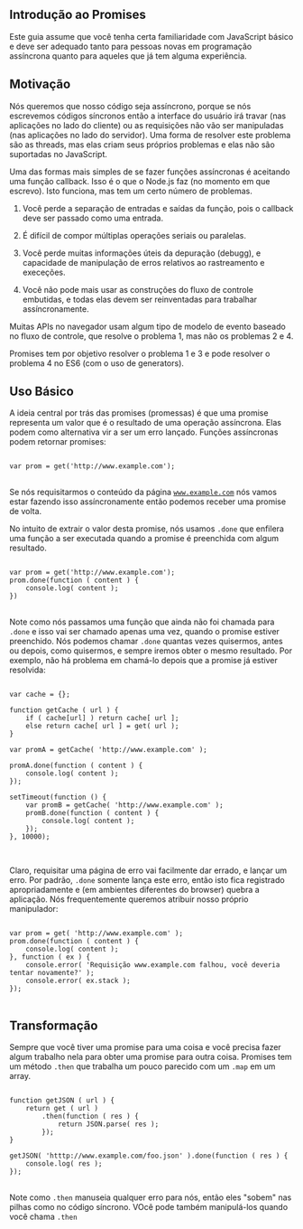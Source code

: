 ## Introdução ao Promises

Este guia assume que você tenha certa familiaridade com JavaScript básico e deve ser adequado tanto para pessoas novas em programação assíncrona quanto para aqueles que já tem alguma experiência.

## Motivação

Nós queremos que nosso código seja assíncrono, porque se nós escrevemos códigos síncronos então a interface do usuário irá travar (nas aplicações no lado do cliente) ou as requisições não vão ser manipuladas (nas aplicações no lado do servidor). Uma forma de resolver este problema são as threads, mas elas criam seus próprios problemas e elas não são suportadas no JavaScript.

Uma das formas mais simples de se fazer funções assíncronas é aceitando uma função callback. Isso é o que o Node.js faz (no momento em que escrevo). Isto funciona, mas tem um certo número de problemas.

1. Você perde a separação de entradas e saídas da função, pois o callback deve ser passado como uma entrada.

2. É difícil de compor múltiplas operações seriais ou paralelas.

3. Você perde muitas informações úteis da depuração (debugg), e capacidade de manipulação de erros relativos ao rastreamento e execeções.

4. Você não pode mais usar as construções do fluxo de controle embutidas, e todas elas devem ser reinventadas para trabalhar assíncronamente.

Muitas APIs no navegador usam algum tipo de modelo de evento baseado no fluxo de controle, que resolve o problema 1, mas não os problemas 2 e 4.

Promises tem por objetivo resolver o problema 1 e 3 e pode resolver o problema 4 no ES6 (com o uso de generators).

## Uso Básico

A ideia central por trás das promises (promessas) é que uma promise representa um valor que é o resultado de uma operação assíncrona. Elas podem como alternativa vir a ser um erro lançado. Funções assíncronas podem retornar promises:

<pre>
<code class="language-javascript">
var prom = get('http://www.example.com');
</code>
</pre>

Se nós requisitarmos o conteúdo da página <code>www.example.com</code> nós vamos estar fazendo isso assíncronamente então podemos receber uma promise de volta.

No intuito de extrair o valor desta promise, nós usamos <code class="language-javascript">.done</code> que enfilera uma função a ser executada quando a promise é preenchida com algum resultado.

<pre>
<code class="language-javascript">
var prom = get('http://www.example.com');
prom.done(function ( content ) {
	console.log( content );
})
</code>
</pre>

Note como nós passamos uma função que ainda não foi chamada para <code class="language-javascript">.done</code> e isso vai ser chamado apenas uma vez, quando o promise estiver preenchido. Nós podemos chamar <code class="language-javascript">.done</code> quantas vezes quisermos, antes ou depois, como quisermos, e sempre iremos obter o mesmo resultado. Por exemplo, não há problema em chamá-lo depois que a promise já estiver resolvida:

<pre>
<code class="language-javascript">
var cache = {};

function getCache ( url ) {
	if ( cache[url] ) return cache[ url ];
	else return cache[ url ] = get( url );
}

var promA = getCache( 'http://www.example.com' );

promA.done(function ( content ) {
	console.log( content );
});

setTimeout(function () {
	var promB = getCache( 'http://www.example.com' );
	promB.done(function ( content ) {
		console.log( content );
	});
}, 10000);

</code>
</pre>

Claro, requisitar uma página de erro vai facilmente dar errado, e lançar um erro. Por padrão, <code class="language-javascript">.done</code> somente lança este erro, então isto fica registrado apropriadamente e (em ambientes diferentes do browser) quebra a aplicação. Nós frequentemente queremos atribuir nosso próprio manipulador:

<pre>
<code class="language-javascript">
var prom = get( 'http://www.example.com' );
prom.done(function ( content ) {
	console.log( content );
}, function ( ex ) {
	console.error( 'Requisição www.example.com falhou, você deveria tentar novamente?' );
	console.error( ex.stack );
});
</code>
</pre>

## Transformação

Sempre que você tiver uma promise para uma coisa e você precisa fazer algum trabalho nela para obter uma promise para outra coisa. Promises tem um método <code class="language-javascript">.then</code> que trabalha um pouco parecido com um <code class="language-javascript">.map</code> em um array.

<pre>
<code class="language-javascript">
function getJSON ( url ) {
	return get ( url )
		.then(function ( res ) {
			return JSON.parse( res );
		});
}

getJSON( 'htttp://www.example.com/foo.json' ).done(function ( res ) {
	console.log( res );
});
</code>
</pre>

Note como <code class="language-javascript">.then</code> manuseia qualquer erro para nós, então eles "sobem" nas pilhas como no código síncrono. VOcê pode também manipulá-los quando você chama <code class="language-javascript">.then</code>
